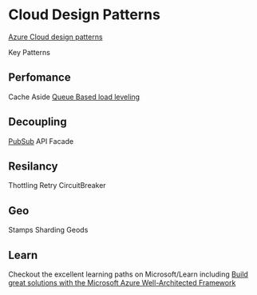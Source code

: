 # Cloud Design Patterns
[Azure Cloud design patterns](https://docs.microsoft.com/en-us/azure/architecture/patterns/)

Key Patterns
## Perfomance
Cache Aside
[Queue Based load leveling](https://docs.microsoft.com/en-us/azure/architecture/patterns/queue-based-load-leveling)

## Decoupling
[PubSub](https://docs.microsoft.com/en-us/azure/architecture/patterns/publisher-subscriber)
API Facade

## Resilancy
Thottling
Retry
CircuitBreaker

## Geo
Stamps
Sharding
Geods

## Learn

Checkout the excellent learning paths on Microsoft/Learn including [Build great solutions with the Microsoft
Azure Well-Architected Framework](https://docs.microsoft.com/en-nz/learn/paths/azure-well-architected-framework/)

